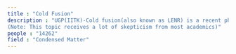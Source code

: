 ```yaml
---
title : "Cold Fusion"
description : "UGP(IITK)-Cold fusion(also known as LENR) is a recent phenomena in which abnormally large amounts of energy is observed to be released during certain electrolysis experiments. It has no solid theoretical groundwork as of now and the experiments have also not produced uniform results. I performed an electrolysis experiment(Ni cathode and Pt anode in water) and tried to observe transmutation reactions which are proposed to be associated with cold fusion.
(Note: This topic receives a lot of skepticism from most academics)"
people : "14262"
field : "Condensed Matter"
---
```

